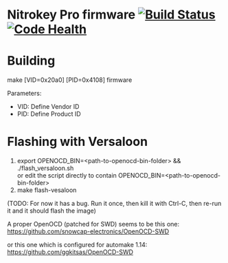Nitrokey Pro firmware [![Build Status](https://travis-ci.org/Nitrokey/nitrokey-pro-firmware.svg?branch=master)](https://travis-ci.org/Nitrokey/nitrokey-pro-firmware)  [![Code Health](https://landscape.io/github/Nitrokey/nitrokey-pro-firmware/master/landscape.svg?style=flat)](https://landscape.io/github/Nitrokey/nitrokey-pro-firmware/master)
=====================

Building
========
make \[VID=0x20a0\] \[PID=0x4108\] firmware

Parameters:
* VID: Define Vendor ID
* PID: Define Product ID

Flashing with Versaloon
=======================
1. export OPENOCD_BIN=\<path-to-openocd-bin-folder\> && ./flash_versaloon.sh  
   or edit the script directly to contain OPENOCD_BIN=\<path-to-openocd-bin-folder\>
2. make flash-vesaloon

(TODO: For now it has a bug. Run it once, then kill it with Ctrl-C, then re-run it and it should flash the image)

A proper OpenOCD (patched for SWD) seems to be this one:  
https://github.com/snowcap-electronics/OpenOCD-SWD
  
or this one which is configured for automake 1.14:  
https://github.com/ggkitsas/OpenOCD-SWD
